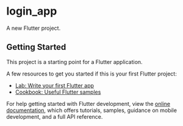 # login_app

A new Flutter project.

## Getting Started

This project is a starting point for a Flutter application.

A few resources to get you started if this is your first Flutter project:

- [Lab: Write your first Flutter app](https://docs.flutter.dev/get-started/codelab)
- [Cookbook: Useful Flutter samples](https://docs.flutter.dev/cookbook)

For help getting started with Flutter development, view the
[online documentation](https://docs.flutter.dev/), which offers tutorials,
samples, guidance on mobile development, and a full API reference.

<!--
  #   +  Success! Use this token to login on a CI server:

  # 1//0eoH9qtnHbYtmCgYIARAAGA4SNwF-L9IrHCH5fmSNt8Dz5OToLQ0j238_HcU2SY7LSkOV4fWZSxyJqlU2XhEvFk9JHlykeAumbhE

  # Example: firebase deploy --token "$FIREBASE_TOKEN" -->

<!--
Microsoft Windows [Version 10.0.19043.1526]
(c) Microsoft Corporation. All rights reserved.

C:\Program Files\Java\jdk1.8.0_211\bin>keytool -list -v -keystore "C:\Users\phong.dang\.android\debug.keystore" -alias androiddebugkey -storepass android -keypass android
Alias name: androiddebugkey
Creation date: May 4, 2022
Entry type: PrivateKeyEntry
Certificate chain length: 1
Certificate[1]:
Owner: C=US, O=Android, CN=Android Debug
Issuer: C=US, O=Android, CN=Android Debug
Serial number: 1
Valid from: Wed May 04 09:42:17 ICT 2022 until: Fri Apr 26 09:42:17 ICT 2052
Certificate fingerprints:
         MD5:  6A:03:DF:65:FF:64:6D:AF:A7:33:1E:82:D6:4B:91:F6
         SHA1: BF:01:92:92:94:57:08:70:02:09:0F:D1:55:41:49:FD:64:8E:40:A9
         SHA256: 24:44:29:30:DE:BE:F2:FE:9B:3B:89:20:4E:CB:04:2A:55:8B:3C:CD:87:9A:4B:79:2E:05:E8:96:67:EC:FC:98
Signature algorithm name: SHA1withRSA
Subject Public Key Algorithm: 2048-bit RSA key
Version: 1

Warning:
The JKS keystore uses a proprietary format. It is recommended to migrate to PKCS12 which is an industry standard format using "keytool -importkeystore -srckeystore C:\Users\phong.dang\.android\debug.keystore -destkeystore C:\Users\phong.dang\.android\debug.keystore -deststoretype pkcs12".

C:\Program Files\Java\jdk1.8.0_211\bin> -->

<!-- dangphong@Dangs-MacBook-Pro android % keytool -list -v -keystore ~/.android/debug.keystore -alias androiddebugkey -storepass android -keypass android

Alias name: androiddebugkey
Creation date: Jul 13, 2022
Entry type: PrivateKeyEntry
Certificate chain length: 1
Certificate[1]:
Owner: C=US, O=Android, CN=Android Debug
Issuer: C=US, O=Android, CN=Android Debug
Serial number: 1
Valid from: Wed Jul 13 07:42:31 ICT 2022 until: Fri Jul 05 07:42:31 ICT 2052
Certificate fingerprints:
         SHA1: A5:98:D5:66:01:42:ED:AE:F9:31:9D:88:F9:BF:04:66:EB:56:2E:C8
         SHA256: D2:C6:61:EE:D0:DB:58:49:29:A9:D6:D1:72:62:00:D8:BA:BA:A4:52:33:9C:50:32:B5:B3:1A:79:09:08:20:6F
Signature algorithm name: SHA1withRSA (weak)
Subject Public Key Algorithm: 2048-bit RSA key
Version: 1

Warning:
The certificate uses the SHA1withRSA signature algorithm which is considered a security risk. This algorithm will be disabled in a future update.
dangphong@Dangs-MacBook-Pro android %  -->
